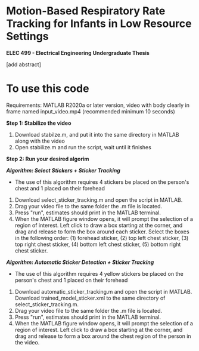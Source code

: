 # Motion-Based Respiratory Rate Tracking for Infants in Low Resource Settings

**ELEC 499 - Electrical Engineering Undergraduate Thesis** 

[add abstract]


# To use this code
Requirements: MATLAB R2020a or later version, video with body clearly in frame named input_video.mp4 (recommended minimum 10 seconds)

**Step 1: Stabilize the video** 
1. Download stabilze.m, and put it into the same directory in MATLAB along with the video 
3. Open stabilize.m and run the script, wait until it finishes 

**Step 2: Run your desired algorim** 

***Algorithm: Select Stickers + Sticker Tracking***
* The use of this algorithm requires 4 stickers be placed on the person's chest and 1 placed on their forehead
1. Download select_sticker_tracking.m and open the script in MATLAB.
2. Drag your video file to the same folder the .m file is located.
3. Press "run", estimates should print in the MATLAB terminal.
4. When the MATLAB figure window opens, it will prompt the selection of a region of interest. Left click to draw a box starting at the corner, and drag and release to form the box around each sticker. Select the boxes in the following order: (1) forehead sticker, (2) top left chest sticker, (3) top right chest sticker, (4) bottom left chest sticker, (5) bottom right chest sticker. 

***Algorithm: Automatic Sticker Detection + Sticker Tracking*** 
* The use of this algorithm requires 4 yellow stickers be placed on the person's chest and 1 placed on their forehead
1. Download automatic_sticker_tracking.m and open the script in MATLAB. Download trained_model_sticker.xml to the same directory of select_sticker_tracking.m.
2. Drag your video file to the same folder the .m file is located.
3. Press "run", estimates should print in the MATLAB terminal.
4. When the MATLAB figure window opens, it will prompt the selection of a region of interest. Left click to draw a box starting at the corner, and drag and release to form a box around the chest region of the person in the video. 
